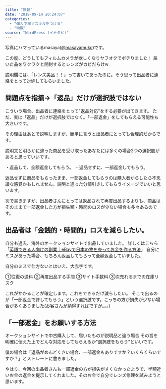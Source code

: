 ```yaml
---
title: "無題"
date: "2018-09-14 20:24:07"
categories:
  - "個人で稼ぐスキルをつける"
  - "物販"
source: "WordPress (イナタビ)"
---
```


写真にハマっているmasaya([@masayamuko](https://twitter.com/MasayaMuko))です。

この度、どうしてもフィルムカメラが欲しくなりヤフオクでポチりました！
届いた品をワクワクと開封するとレンズがカビだらけw

説明欄には、「レンズ美品！！」って書いてあったのに。そう思って出品者に連絡をとって対処してもらいました。

## 問題点を指摘→「返品」だけが選択肢ではない

こういう場合、出品者に連絡をとって"返品対応"をする必要が出てきます。
ただ、実は「返品」だけが選択肢ではなく。「一部返金」をしてもらえる可能性も大きいです。

その理由はあとで説明しますが、簡単に言うと出品者にとっても合理的だからです。

説明文と明らかに違った商品を受け取ったあなたには多くの場合2つの選択肢があると思っていいです。

・返品して、全額返金してもらう。
・返品せずに、一部返金してもらう。

返品せずに商品をもらったまま、一部返金してもらうのは購入者からしたら不思議な感覚かもしれません。説明と違った分値引きしてもらうイメージでいいと思います。

次で書きますが、出品者さんにとっては返品されて再度出品するよりも、商品はそのままで一部返金した方が損失額・時間のロスが少ない場合も多々あるのです。

## 出品者は「金銭的・時間的」ロスを減らしたい。

自分も過去、海外のオークションサイトで出品していました。
詳しくはこちら「[英語できる人向けの副業｜eBayで日本の物を売ってお金を作る方法](https://masayamuko.com/how-to-ebay/)」
自分にミスがあった場合、もちろん返品してもらって全額返金していました。

自分のミスで仕方ないとはいえ、大赤字です。

①往復の送料
②再度出品する手間
③サイト手数料
③次売れるまでの在庫リスク

これがかかることが確定します。これをできるだけ減らしたい。
そこで出るのが「一部返金で許してもらう」という選択肢です。こっちの方が損失が少ない場合が多くありました(お客さんが納得すればですが。。。)

## 「一部返金」をお願いする方法

オークションサイトで中古購入して、届いたものが説明品と違う場合
その旨を明確に伝えた上でどんな対応をしてもらえるか"選択肢をもらう"といいです。

僕の場合は「返品がめんどくさい場合、一部返金もありですか？いくらくらいですか？」とストレートに書きました。

やはり、今回の出品者さんも一部返金の方が損失がすくなかったようで、半額近いお金の返金を提示してくれました。そのお金で自分でレンズ修理を試みようと思います。